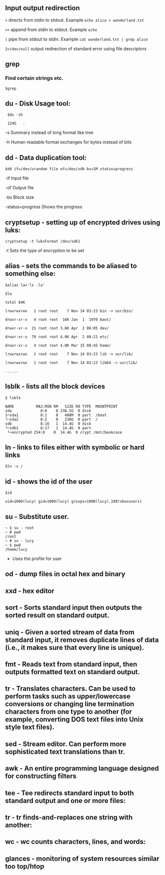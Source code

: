 ## Input output redirection
` > `
directs from stdin to stdout. Example `echo alice > wonderland.txt`

` >> ` 
append from stdin to stdout. Example `echo `

` | `
pipe from stdout to stdin. Example ` cat wonderland.txt | grep alice `

` 2>/dev/null `
output redirection of standard error using file descriptors

## grep 
### Find certain strings etc.

` $grep `

## du - Disk Usage tool:


``` 
 $du -sh
  
 124G	. 
```

  -s Summary instead of long format like tree
  
  -h Human readable format exchanges for bytes instead of bits
  
## dd - Data duplication tool:

  `$dd if=/dev/urandom file of=/dev/sdb bs=1M status=progress`
  
  -if Input file
  
  -of Output file
  
  -bs Block size 
  
  -status=progress Shows the progress
 
## cryptsetup - setting up of encrypted drives using luks:

`cryptsetup -t luksFormat /dev/sdb1`

 -t Sets the type of encryption to be set

## alias - sets the commands to be aliased to something else:

`$alias la='ls -la'`
  
```
$la
  
total 64K

lrwxrwxrwx   1 root root    7 Nov 14 03:23 bin -> usr/bin/

drwxr-xr-x   4 root root  16K Jan  1  1970 boot/

drwxr-xr-x  21 root root 3.6K Apr  2 06:05 dev/

drwxr-xr-x  70 root root 4.0K Apr  2 08:21 etc/

drwxr-xr-x   4 root root 4.0K Mar 15 08:45 home/

lrwxrwxrwx   1 root root    7 Nov 14 03:23 lib -> usr/lib/

lrwxrwxrwx   1 root root    7 Nov 14 03:23 lib64 -> usr/lib/

......
```

  
## lsblk - lists all the block devices

 ```
 $ lsblk
 
 NAME          MAJ:MIN RM   SIZE RO TYPE  MOUNTPOINT
sda             8:0    0 238.5G  0 disk  
├─sda1          8:1    0   488M  0 part  /boot
└─sda2          8:2    0   238G  0 part  /
sdb             8:16   1  14.4G  0 disk  
└─sdb1          8:17   1  14.4G  0 part  
  └─encrypted 254:0    0  14.4G  0 crypt /mnt/bookcase
```

## ln - links to files either with symbolic or hard links

  `$ln -s /`
   
## id - shows the id of the user

```
$id
 
uid=1000(lucy) gid=1000(lucy) groups=1000(lucy),108(vboxusers)

```
## su - Substitute user.

```
~ $ su - root
~ # pwd
/root
~ # su - lucy
~ $ pwd
/home/lucy
```
- Uses the profile for user

## od - dump files in octal hex and binary

## xxd - hex editor 
  
## sort - Sorts standard input then outputs the sorted result on standard output.

## uniq - Given a sorted stream of data from standard input, it removes duplicate lines of data (i.e., it makes sure that every line is unique).

## fmt - Reads text from standard input, then outputs formatted text on standard output.

## tr - Translates characters. Can be used to perform tasks such as upper/lowercase conversions or changing line termination characters from one type to another (for example, converting DOS text files into Unix style text files).

## sed - Stream editor. Can perform more sophisticated text translations than tr.

## awk - An entire programming language designed for constructing filters

## tee - Tee redirects standard input to both standard output and one or more files:

## tr - tr finds-and-replaces one string with another:

## wc - wc counts characters, lines, and words: 

## glances - monitoring of system resources similar too top/htop
